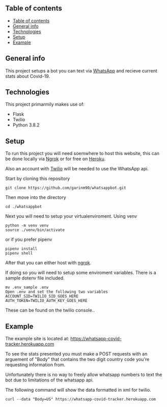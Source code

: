 ## Table of contents
- [Table of contents](#table-of-contents)
- [General info](#general-info)
- [Technologies](#technologies)
- [Setup](#setup)
- [Example](#example)

## General info
This project setups a bot you can text via [WhatsApp](https://www.whatsapp.com/) and recieve current stats about Covid-19.

## Technologies
This project primarmily makes use of:
* Flask
* Twilio
* Python 3.8.2

## Setup
To run this project you will need soemwhere to host this website,
this can be done locally via [Ngrok](https://ngrok.com/) or for free on [Heroku](https://heroku.com).

Also an account with [Twilio](https://www.twilio.com/) will be needed to use the WhatsApp api. 

Start by cloning this repository
```
git clone https://github.com/garinm90/whatsappbot.git
```

Then move into the directory
```
cd ./whatsappbot
```

Next you will need to setup your virtualenviroment. Using venv
```
python -m venv venv
source ./venv/bin/activate
```
or if you prefer pipenv
```
pipenv install
pipenv shell
```

After that you can either host with [ngrok](https://ngrok.com/docs#getting-started-expose).

If doing so you will need to setup some enviroment variables. There is a sample dotenv file included. 
```
mv .env_sample .env
Open .env and set the following two variables
ACCOUNT_SID=TWILIO_SID_GOES_HERE
AUTH_TOKEN=TWILIO_AUTH_KEY_GOES_HERE
```

These can be found on the twilio console..


## Example
The example site is located at:
https://whatsapp-covid-tracker.herokuapp.com

To see the stats presented you must make a POST requests with an arguement of "Body" that contains the two digit country code you're requesting information from. 

Unfortunately there is no way to freely allow whatsapp numbers to text the bot due to limitations of the whatsapp api.

The following command will show the data formatted in xml for twilio.

```
curl --data "Body=US" https://whatsapp-covid-tracker.herokuapp.com
```